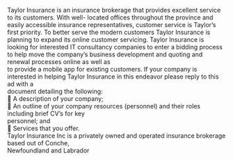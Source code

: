 Taylor Insurance is an insurance brokerage that provides excellent service to its customers. With well- located offices throughout the province and easily accessible insurance representatives, customer  service is Taylor’s first priority.  To better serve the modern customers Taylor Insurance is planning to expand its online customer  servicing. Taylor Insurance is looking for interested IT consultancy companies to enter a bidding process  to help move the company’s business development and quoting and renewal processes online as well as  
to provide a mobile app for existing customers.  If your company is interested in helping Taylor Insurance in this endeavor please reply to this ad with a  
document detailing the following:  
 A description of your company;  
 An outline of your company resources (personnel) and their roles including brief CV’s for key  
personnel; and  
 Services that you offer.  
Taylor Insurance Inc is a privately owned and operated insurance brokerage based out of Conche,  
Newfoundland and Labrador
